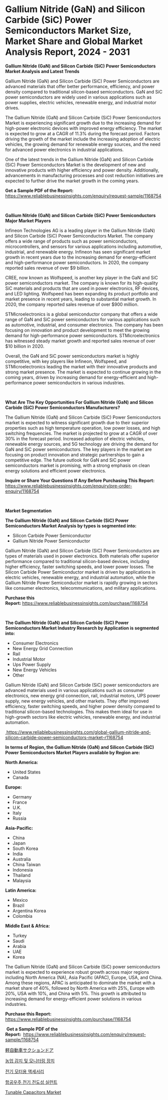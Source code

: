 <p><h1>Gallium Nitride (GaN) and Silicon Carbide (SiC) Power Semiconductors Market Size, Market Share and Global Market Analysis Report, 2024 - 2031</h1></p><p><strong>Gallium Nitride (GaN) and Silicon Carbide (SiC) Power Semiconductors Market Analysis and Latest Trends</strong></p>
<p><p>Gallium Nitride (GaN) and Silicon Carbide (SiC) Power Semiconductors are advanced materials that offer better performance, efficiency, and power density compared to traditional silicon-based semiconductors. GaN and SiC power semiconductors are widely used in various applications such as power supplies, electric vehicles, renewable energy, and industrial motor drives.</p><p>The Gallium Nitride (GaN) and Silicon Carbide (SiC) Power Semiconductors Market is experiencing significant growth due to the increasing demand for high-power electronic devices with improved energy efficiency. The market is expected to grow at a CAGR of 11.3% during the forecast period. Factors driving the growth of the market include the increasing adoption of electric vehicles, the growing demand for renewable energy sources, and the need for advanced power electronics in industrial applications.</p><p>One of the latest trends in the Gallium Nitride (GaN) and Silicon Carbide (SiC) Power Semiconductors Market is the development of new and innovative products with higher efficiency and power density. Additionally, advancements in manufacturing processes and cost reduction initiatives are expected to further drive the market growth in the coming years.</p></p>
<p><strong>Get a Sample PDF of the Report:&nbsp;</strong> <a href="https://www.reliablebusinessinsights.com/enquiry/request-sample/1168754">https://www.reliablebusinessinsights.com/enquiry/request-sample/1168754</a></p>
<p>&nbsp;</p>
<p><strong>Gallium Nitride (GaN) and Silicon Carbide (SiC) Power Semiconductors Major Market Players</strong></p>
<p><p>Infineon Technologies AG is a leading player in the Gallium Nitride (GaN) and Silicon Carbide (SiC) Power Semiconductors Market. The company offers a wide range of products such as power semiconductors, microcontrollers, and sensors for various applications including automotive, industrial, and renewable energy. Infineon has seen significant market growth in recent years due to the increasing demand for energy-efficient and high-performance power semiconductors. In 2020, the company reported sales revenue of over $9 billion.</p><p>CREE, now known as Wolfspeed, is another key player in the GaN and SiC power semiconductors market. The company is known for its high-quality SiC materials and products that are used in power electronics, RF devices, and LED lighting. Wolfspeed has been expanding its product portfolio and market presence in recent years, leading to substantial market growth. In 2020, the company reported sales revenue of over $900 million.</p><p>STMicroelectronics is a global semiconductor company that offers a wide range of GaN and SiC power semiconductors for various applications such as automotive, industrial, and consumer electronics. The company has been focusing on innovation and product development to meet the growing demand for high-performance power semiconductors. STMicroelectronics has witnessed steady market growth and reported sales revenue of over $10 billion in 2020.</p><p>Overall, the GaN and SiC power semiconductors market is highly competitive, with key players like Infineon, Wolfspeed, and STMicroelectronics leading the market with their innovative products and strong market presence. The market is expected to continue growing in the coming years, driven by increasing demand for energy-efficient and high-performance power semiconductors in various industries.</p></p>
<p>&nbsp;</p>
<p><strong>What Are The Key Opportunities For Gallium Nitride (GaN) and Silicon Carbide (SiC) Power Semiconductors Manufacturers?</strong></p>
<p><p>The Gallium Nitride (GaN) and Silicon Carbide (SiC) Power Semiconductors market is expected to witness significant growth due to their superior properties such as high temperature operation, low power losses, and high switching frequencies. The market is projected to grow at a CAGR of over 30% in the forecast period. Increased adoption of electric vehicles, renewable energy sources, and 5G technology are driving the demand for GaN and SiC power semiconductors. The key players in the market are focusing on product innovation and strategic partnerships to gain a competitive edge. The future outlook for GaN and SiC power semiconductors market is promising, with a strong emphasis on clean energy solutions and efficient power electronics.</p></p>
<p><strong>Inquire or Share Your Questions If Any Before Purchasing This Report:</strong> <a href="https://www.reliablebusinessinsights.com/enquiry/pre-order-enquiry/1168754">https://www.reliablebusinessinsights.com/enquiry/pre-order-enquiry/1168754</a></p>
<p>&nbsp;</p>
<p><strong>Market Segmentation</strong></p>
<p><strong>The Gallium Nitride (GaN) and Silicon Carbide (SiC) Power Semiconductors Market Analysis by types is segmented into:</strong></p>
<p><ul><li>Silicon Carbide Power Semiconductor</li><li>Gallium Nitride Power Semiconductor</li></ul></p>
<p><p>Gallium Nitride (GaN) and Silicon Carbide (SiC) Power Semiconductors are types of materials used in power electronics. Both materials offer superior performance compared to traditional silicon-based devices, including higher efficiency, faster switching speeds, and lower power losses. The Silicon Carbide Power Semiconductor market is driven by applications in electric vehicles, renewable energy, and industrial automation, while the Gallium Nitride Power Semiconductor market is rapidly growing in sectors like consumer electronics, telecommunications, and military applications.</p></p>
<p><strong>Purchase this Report:&nbsp;</strong><a href="https://www.reliablebusinessinsights.com/purchase/1168754">https://www.reliablebusinessinsights.com/purchase/1168754</a></p>
<p>&nbsp;</p>
<p><strong>The Gallium Nitride (GaN) and Silicon Carbide (SiC) Power Semiconductors Market Industry Research by Application is segmented into:</strong></p>
<p><ul><li>Consumer Electronics</li><li>New Energy Grid Connection</li><li>Rail</li><li>Industrial Motor</li><li>Ups Power Supply</li><li>New Energy Vehicles</li><li>Other</li></ul></p>
<p><p>Gallium Nitride (GaN) and Silicon Carbide (SiC) power semiconductors are advanced materials used in various applications such as consumer electronics, new energy grid connection, rail, industrial motors, UPS power supply, new energy vehicles, and other markets. They offer improved efficiency, faster switching speeds, and higher power density compared to traditional silicon-based technologies. This makes them ideal for use in high-growth sectors like electric vehicles, renewable energy, and industrial automation.</p></p>
<p><a href="https://www.reliablebusinessinsights.com/global-gallium-nitride-and-silicon-carbide-power-semiconductors-market-r1168754">&nbsp;https://www.reliablebusinessinsights.com/global-gallium-nitride-and-silicon-carbide-power-semiconductors-market-r1168754</a></p>
<p><strong>In terms of Region, the Gallium Nitride (GaN) and Silicon Carbide (SiC) Power Semiconductors Market Players available by Region are:</strong></p>
<p>
    <p> <strong> North America: </strong>
        <ul>
            <li>United States</li>
            <li>Canada</li>
        </ul>
        </p> 
    <p> <strong> Europe: </strong>
        <ul>
            <li>Germany</li>
            <li>France</li>
            <li>U.K.</li>
            <li>Italy</li>
            <li>Russia</li>
        </ul>
        </p> 
    <p> <strong> Asia-Pacific: </strong>
        <ul>
            <li>China</li>
            <li>Japan</li>
            <li>South Korea</li>
            <li>India</li>
            <li>Australia</li>
            <li>China Taiwan</li>
            <li>Indonesia</li>
            <li>Thailand</li>
            <li>Malaysia</li>
        </ul>
        </p> 
    <p> <strong> Latin America: </strong>
        <ul>
            <li>Mexico</li>
            <li>Brazil</li>
            <li>Argentina Korea</li>
            <li>Colombia</li>
        </ul>
        </p> 
    <p> <strong> Middle East & Africa: </strong>
        <ul>
            <li>Turkey</li>
            <li>Saudi</li>
            <li>Arabia</li>
            <li>UAE</li>
            <li>Korea</li>
        </ul>
    </p>
    </p>
<p><p>The Gallium Nitride (GaN) and Silicon Carbide (SiC) power semiconductors market is expected to experience robust growth across major regions including North America (NA), Asia Pacific (APAC), Europe, USA, and China. Among these regions, APAC is anticipated to dominate the market with a market share of 40%, followed by North America with 25%, Europe with 20%, USA with 10%, and China with 5%. This growth is attributed to increasing demand for energy-efficient power solutions in various industries.</p></p>
<p><strong>Purchase this Report: </strong><a href="https://www.reliablebusinessinsights.com/purchase/1168754">https://www.reliablebusinessinsights.com/purchase/1168754</a></p>
<p>&nbsp;<strong>Get a Sample PDF of the Report:&nbsp;&nbsp;</strong><a href="https://www.reliablebusinessinsights.com/enquiry/request-sample/1168754">https://www.reliablebusinessinsights.com/enquiry/request-sample/1168754</a></p>
<p><strong></strong></p>
<p><p><a href="https://github.com/CarlieShields/Market-Research-Report-List-1/blob/main/5187506149125.md">軽自動車サクションドア</a></p><p><a href="https://github.com/hzumrdvas204296/Market-Research-Report-List-2/blob/main/2430278158783.md">농업 감지 및 모니터링 장치</a></p><p><a href="https://github.com/apple8975768/Market-Research-Report-List-1/blob/main/2684033158782.md">전기 모터용 액세서리</a></p><p><a href="https://medium.com/@kelleebernier185_40276/%ED%95%AD%EA%B3%B5%EC%9A%B0%EC%A3%BC%EC%9A%A9-%EC%A0%84%EA%B8%B0%EC%A0%84%EB%8F%84-%EC%8B%A4%EB%9E%80%ED%8A%B8-%EC%8B%9C%EC%9E%A5-%EA%B7%9C%EB%AA%A8%EB%8A%94-%EC%97%B0%ED%8F%89%EA%B7%A0-%EC%84%B1%EC%9E%A5%EB%A5%A0-%EB%A1%9C-%EC%84%B1%EC%9E%A5%ED%95%98%EA%B3%A0-%EC%9E%88%EC%9C%BC%EB%A9%B0-%EC%9D%B4-%EB%B3%B4%EA%B3%A0%EC%84%9C%EB%8A%94-%EC%9C%A0%ED%98%95-%EC%9D%91%EC%9A%A9-%EC%84%B1%EC%9E%A5-%EB%B0%8F-2024%EB%85%84%EB%B6%80%ED%84%B0-2031%EB%85%84%EA%B9%8C%EC%A7%80%EC%9D%98-%EC%98%88%EC%B8%A1-%EB%B6%84%EC%84%9D%EC%9D%84-%EB%8B%A4%EB%A3%A8%EA%B3%A0-%EC%9E%88%EC%8A%B5%EB%8B%88%EB%8B%A4-ee4b96ffc23e">항공우주 전기 전도성 실런트</a></p><p><a href="https://github.com/mabenkhyari11/Market-Research-Report-List-1/blob/main/tunable-capacitors-market.md">Tunable Capacitors Market</a></p></p>